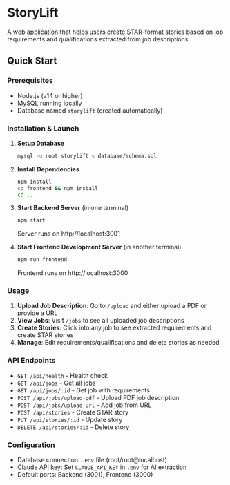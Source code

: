 # StoryLift

A web application that helps users create STAR-format stories based on job requirements and qualifications extracted from job descriptions.

## Quick Start

### Prerequisites
- Node.js (v14 or higher)
- MySQL running locally
- Database named `storylift` (created automatically)

### Installation & Launch

1. **Setup Database**
   ```bash
   mysql -u root storylift < database/schema.sql
   ```

2. **Install Dependencies**
   ```bash
   npm install
   cd frontend && npm install
   cd ..
   ```

3. **Start Backend Server** (in one terminal)
   ```bash
   npm start
   ```
   Server runs on http://localhost:3001

4. **Start Frontend Development Server** (in another terminal)
   ```bash
   npm run frontend
   ```
   Frontend runs on http://localhost:3000

### Usage

1. **Upload Job Description**: Go to `/upload` and either upload a PDF or provide a URL
2. **View Jobs**: Visit `/jobs` to see all uploaded job descriptions
3. **Create Stories**: Click into any job to see extracted requirements and create STAR stories
4. **Manage**: Edit requirements/qualifications and delete stories as needed

### API Endpoints

- `GET /api/health` - Health check
- `GET /api/jobs` - Get all jobs
- `GET /api/jobs/:id` - Get job with requirements
- `POST /api/jobs/upload-pdf` - Upload PDF job description
- `POST /api/jobs/upload-url` - Add job from URL
- `POST /api/stories` - Create STAR story
- `PUT /api/stories/:id` - Update story
- `DELETE /api/stories/:id` - Delete story

### Configuration

- Database connection: `.env` file (root/root@localhost)
- Claude API key: Set `CLAUDE_API_KEY` in `.env` for AI extraction
- Default ports: Backend (3001), Frontend (3000)